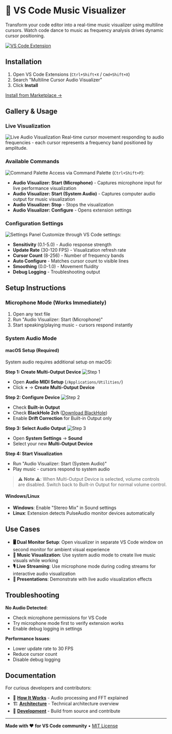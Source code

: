 # 🎵 VS Code Music Visualizer

Transform your code editor into a real-time music visualizer using multiline cursors. Watch code dance to music as frequency analysis drives dynamic cursor positioning.

[![VS Code Extension](https://img.shields.io/badge/VS%20Code-Extension-blue?logo=visualstudiocode)](https://marketplace.visualstudio.com/items?itemName=ark-tik.multiline-cursor-audio-visualizer)

## Installation

1. Open VS Code Extensions (`Ctrl+Shift+X` / `Cmd+Shift+X`)
2. Search "Multiline Cursor Audio Visualizer"
3. Click **Install**

[Install from Marketplace →](https://marketplace.visualstudio.com/items?itemName=ark-tik.multiline-cursor-audio-visualizer)

## Gallery & Usage

### Live Visualization
![Live Audio Visualization](images/live-visualization.gif)
Real-time cursor movement responding to audio frequencies - each cursor represents a frequency band positioned by amplitude.

### Available Commands
![Command Palette](images/command-palette.png)
Access via Command Palette (`Ctrl+Shift+P`):
- **Audio Visualizer: Start (Microphone)** - Captures microphone input for live performance visualization
- **Audio Visualizer: Start (System Audio)** - Captures computer audio output for music visualization
- **Audio Visualizer: Stop** - Stops the visualization
- **Audio Visualizer: Configure** - Opens extension settings

### Configuration Settings
![Settings Panel](images/settings-panel.png)
Customize through VS Code settings:
- **Sensitivity** (0.1-5.0) - Audio response strength
- **Update Rate** (30-120 FPS) - Visualization refresh rate
- **Cursor Count** (8-256) - Number of frequency bands
- **Auto Configure** - Matches cursor count to visible lines
- **Smoothing** (0.0-1.0) - Movement fluidity
- **Debug Logging** - Troubleshooting output

## Setup Instructions

### Microphone Mode (Works Immediately)
1. Open any text file
2. Run "Audio Visualizer: Start (Microphone)"
3. Start speaking/playing music - cursors respond instantly

### System Audio Mode

#### macOS Setup (Required)
System audio requires additional setup on macOS:

**Step 1: Create Multi-Output Device**
![Step 1](images/step-1-macos-system-audio-setup.png)
- Open **Audio MIDI Setup** (`/Applications/Utilities/`)
- Click **+** → **Create Multi-Output Device**

**Step 2: Configure Device**
![Step 2](images/step-2-macos-system-audio-setup.png)
- Check **Built-in Output**
- Check **BlackHole 2ch** ([Download BlackHole](https://github.com/ExistentialAudio/BlackHole))
- Enable **Drift Correction** for Built-in Output only

**Step 3: Select Audio Output**
![Step 3](images/step-3-macos-system-audio-setup.png)
- Open **System Settings** → **Sound**
- Select your new **Multi-Output Device**

**Step 4: Start Visualization**
- Run "Audio Visualizer: Start (System Audio)"
- Play music - cursors respond to system audio

> ⚠️ **Note** ⚠️: When Multi-Output Device is selected, volume controls are disabled. Switch back to Built-in Output for normal volume control.

#### Windows/Linux
- **Windows**: Enable "Stereo Mix" in Sound settings
- **Linux**: Extension detects PulseAudio monitor devices automatically

## Use Cases

- **🖥️ Dual Monitor Setup**: Open visualizer in separate VS Code window on second monitor for ambient visual experience
- **🎵 Music Visualization**: Use system audio mode to create live music visuals while working
- **🎙️ Live Streaming**: Use microphone mode during coding streams for interactive audio visualization
- **🎤 Presentations**: Demonstrate with live audio visualization effects

## Troubleshooting

**No Audio Detected**:
- Check microphone permissions for VS Code
- Try microphone mode first to verify extension works
- Enable debug logging in settings

**Performance Issues**:
- Lower update rate to 30 FPS
- Reduce cursor count
- Disable debug logging

## Documentation

For curious developers and contributors:

- 📖 **[How It Works](docs/HOW-IT-WORKS.md)** - Audio processing and FFT explained
- 🏗️ **[Architecture](docs/ARCHITECTURE.md)** - Technical architecture overview  
- 🔧 **[Development](docs/DEVELOPMENT.md)** - Build from source and contribute

---

**Made with ❤️ for VS Code community** • [MIT License](LICENSE)